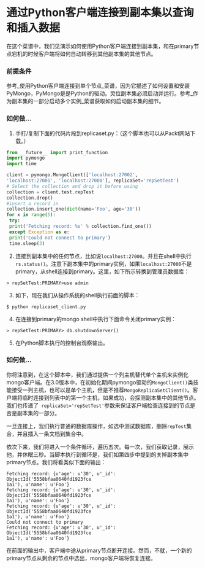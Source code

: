 # 通过Python客户端连接到副本集以查询和插入数据

在这个菜谱中，我们见演示如何使用Python客户端连接到副本集，和在primary节点宕机的时候客户端将如何自动转移到其他副本集的其他节点。


### 前提条件
参考_使用Python客户端连接到单个节点_菜谱，因为它描述了如何设置和安装PyMongo，PyMongo是是Python的驱动。灵位副本集必须启动并运行。参考_作为副本集的一部分启动多个实例_菜谱获取如何启动副本集的细节。


### 如何做...
1. 手打/复制下面的代码片段到replicaset.py：（这个脚本也可以从Packt网站下载。）
```Python
from __future__ import print_function
import pymongo
import time

client = pymongo.MongoClient(['localhost:27002',
'localhost:27001', 'localhost:27000'], replicaSet='repSetTest')
# Select the collection and drop it before using
collection = client.test.repTest
collection.drop()
#insert a record in
collection.insert_one(dict(name='Foo', age='30'))
for x in range(5):
 try:
 print('Fetching record: %s' % collection.find_one())
 except Exception as e:
 print('Could not connect to primary')
 time.sleep(3)
```

2. 连接到副本集中的任何节点，比如说`localhost:27000`。并且在shell中执行`rs.status()`。注意下副本集中的primary实例，如果`localhost:27000`不是primary，从shell连接到primary。这里，如下所示转换到管理员数据库：
```
> repSetTest:PRIMARY>use admin
```

3. 如下，现在我们从操作系统的shell执行前面的脚本：
```
$ python replicaset_client.py
```

4. 在连接到primary的mongo shell中执行下面命令关闭primary实例：
```
> repSetTest:PRIMARY> db.shutdownServer()
```

5. 在Python脚本执行的控制台观察输出。


### 如何做...
你将注意到，在这个脚本中，我们通过提供一个列主机替代单个主机来实例化mongo客户端。在3.0版本中，在初始化期间pymongo驱动的`MongoClient()`类技能接受一列主机，也可以是单个主机，但是不推荐`MongoReplicaSetClient()`。客户端将临时连接到列表中的第一个主机，如果成功，会探测副本集中的其他节点。我们也传递了` replicaSet='repSetTest'`参数来保证客户端检查连接到的节点是否是副本集的一部分。

一旦连接上，我们执行普通的数据库操作，如选中测试数据库，删除`repTest`集合，并且插入一条文档到集合中。


依次下来，我们将进入一个条件循环，遍历五次。每一次，我们获取记录，展示他，并休眠三秒。当脚本执行到循环是，我们如第四步中提到的关掉副本集中primary节点。我们将看类似下面的输出：
```
Fetching record: {u'age': u'30', u'_id': ObjectId('5558bfaa0640fd1923fce
1a1'), u'name': u'Foo'}
Fetching record: {u'age': u'30', u'_id': ObjectId('5558bfaa0640fd1923fce
1a1'), u'name': u'Foo'}
Fetching record: {u'age': u'30', u'_id': ObjectId('5558bfaa0640fd1923fce
1a1'), u'name': u'Foo'}
Could not connect to primary
Fetching record: {u'age': u'30', u'_id': ObjectId('5558bfaa0640fd1923fce
1a1'), u'name': u'Foo'}
```

在前面的输出中，客户端中途从primary节点断开连接。然而，不就，一个新的primary节点从剩余的节点中选出，mongo客户端将恢复连接。

